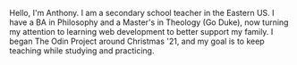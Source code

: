 Hello, I'm Anthony. I am a secondary school teacher in the Eastern US. I have a BA in Philosophy and a Master's in Theology (Go Duke), now turning my attention to learning web development to better support my family. I began The Odin Project around Christmas '21, and my goal is to keep teaching while studying and practicing. 
